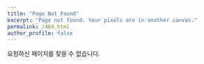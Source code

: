 ```yaml
---
title: "Page Not Found"
excerpt: "Page not found. Your pixels are in another canvas."
permalink: /404.html
author_profile: false
---
```


요청하신 페이지를 찾을 수 없습니다.

<script>
  var GOOG_FIXURL_LANG = 'en';
  var GOOG_FIXURL_SITE = 'https://xxxxxseed.github.io'
</script>
<script src="https://linkhelp.clients.google.com/tbproxy/lh/wm/fixurl.js">
</script>